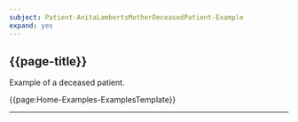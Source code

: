 ```yaml
---
subject: Patient-AnitaLambertsMotherDeceasedPatient-Example
expand: yes
---
```


## {{page-title}}

Example of a deceased patient.

{{page:Home-Examples-ExamplesTemplate}}

---